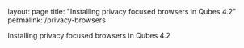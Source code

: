 layout: page
title: "Installing privacy focused browsers in Qubes 4.2"
permalink: /privacy-browsers

Installing privacy focused browsers in Qubes 4.2
